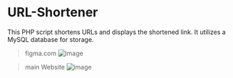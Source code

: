 # URL-Shortener
This PHP script shortens URLs and displays the shortened link. It utilizes a MySQL database for storage.

> figma.com
![image](https://github.com/Asadullah-nadeem/URL-Shortener/assets/88024587/ad9feb5d-9fb3-43cc-b2ed-1716cb06418b)

> main Website
![image](https://github.com/Asadullah-nadeem/URL-Shortener/assets/88024587/4c4be88b-9eeb-4b60-b330-671ccfb3aafd)
